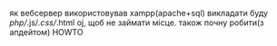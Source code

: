 
як вебсервер використовував xampp(apache+sql)
викладати буду *php/*.js/*.css/*.html oj, щоб не займати місце.
також почну робити(з апдейтом) HOWTO
